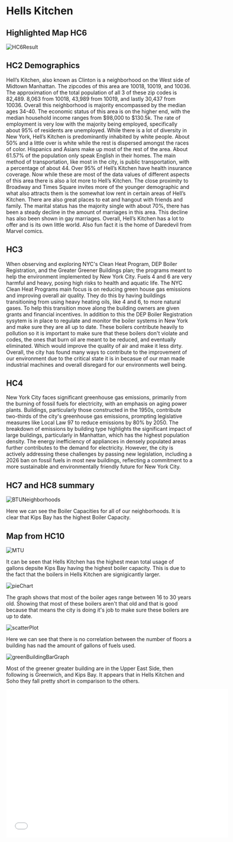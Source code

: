 # Hells Kitchen

## Highlighted Map HC6
![HC6Result](https://github.com/axm92/HellsKitchen1.github.io/assets/148747458/45577d5d-7e41-4f0a-a296-687918874f37)

## HC2 Demographics
Hell’s Kitchen, also known as Clinton is a neighborhood on the West side of Midtown Manhattan. The zipcodes of this area are 10018, 10019, and 10036. The approximation of the total population of all 3 of these zip codes is 82,489. 8,063 from 10018, 43,989 from 10019, and lastly 30,437 from 10036. Overall this neighborhood is majority encompassed by the median ages 34-40. The economic status of this area is on the higher end, with the median household income ranges from $98,000 to $130.5k. The rate of employment is very low with the majority being employed, specifically about 95% of residents are unemployed. While there is a lot of diversity in New York, Hell’s Kitchen is predominantly inhabited by white people. About 50%  and a little over is white while the rest is dispersed amongst the races of color. Hispanics and Asians make up most of the rest of the area. About 61.57% of the population only speak English in their homes. The main method of transportation, like most in the city, is public transportation, with a percentage of about 44. Over 95% of Hell’s Kitchen have health insurance coverage. Now while these are most of the data values of different aspects of this area there is also a lot more to Hell’s Kitchen. The close proximity to Broadway and Times Square invites more of the younger demographic and what also attracts them is the somewhat low rent in certain areas of Hell’s Kitchen. There are also great places to eat and hangout with friends and family. The marital status has the majority single with about 70%, there has been a steady decline in the amount of marriages in this area. This decline has also been shown in gay marriages. Overall, Hell’s Kitchen has a lot to offer and is its own little world. Also fun fact it is the home of Daredevil from Marvel comics.  

## HC3
When observing and exploring NYC's Clean Heat Program, DEP Boiler Registration, and the Greater Greener Buildings plan; the programs meant to help the environment implemented by New York City. Fuels 4 and 6 are very harmful and heavy, posing high risks to health and aquatic life. The NYC Clean Heat Programs main focus is on reducing green house gas emissions and improving overall air quality. They do this by having buildings transitioning from using heavy heating oils, like 4 and 6, to more natural gases. To help this transition move along the building owners are given grants and financial incentives. In addition to this the DEP Boiler Registration sysytem is in place to regulate and monitor the boiler systems in New York and make sure they are all up to date. These boilers contribute heavily to pollution so it is important to make sure that these boilers don't violate and codes, the ones that burn oil are meant to be reduced, and eventually eliminated. Which would improve the quality of air and make it less dirty. Overall, the city has found many ways to contribute to the improvement of our environment due to the critical state it is in becasue of our man made industrial machines and overall disregard for our environments well being.

## HC4
New York City faces significant greenhouse gas emissions, primarily from the burning of fossil fuels for electricity, with an emphasis on aging power plants. Buildings, particularly those constructed in the 1950s, contribute two-thirds of the city's greenhouse gas emissions, prompting legislative measures like Local Law 97 to reduce emissions by 80% by 2050. The breakdown of emissions by building type highlights the significant impact of large buildings, particularly in Manhattan, which has the highest population density. The energy inefficiency of appliances in densely populated areas further contributes to the demand for electricity. However, the city is actively addressing these challenges by passing new legislation, including a 2026 ban on fossil fuels in most new buildings, reflecting a commitment to a more sustainable and environmentally friendly future for New York City.

## HC7 and HC8 summary
![BTUNeighborhoods](https://github.com/axm92/HellsKitchen1.github.io/assets/148747458/bd0329d1-e1b1-473b-973e-50d208c2f2d0)

Here we can see the Boiler Capacities for all of our neighborhoods. It is clear that Kips Bay has the highest Boiler Capacity. 
## Map from HC10
![MTU](https://github.com/axm92/HellsKitchen1.github.io/assets/148747458/ddd9ea57-c546-464f-a7b0-de0e963fcc2d)

It can be seen that Hells Kitchen has the highest mean total usage of gallons depsite Kips Bay having the highest boiler capacity. This is due to the fact that the boilers in Hells Kitchen are signigicantly larger.

![pieChart](https://github.com/axm92/HellsKitchen1.github.io/assets/148747458/ae0e6134-c07a-4ada-9b61-ffc1540a6a6f)

The graph shows that most of the boiler ages range between 16 to 30 years old. Showing that most of these boilers aren't that old and that is good because that means the city is doing it's job to make sure these boilers are up to date. 

![scatterPlot](https://github.com/axm92/HellsKitchen1.github.io/assets/148747458/db2b72a4-89b5-4388-8fad-3585cb56e70c)

Here we can see that there is no correlation between the number of floors a building has nad the amount of gallons of fuels used. 

![greenBuildingBarGraph](https://github.com/axm92/HellsKitchen1.github.io/assets/148747458/b64da377-0db3-4f27-bbba-60f63d97343c)

Most of the greener greater building are in the Upper East Side, then following is Greenwich, and Kips Bay. It appears that in Hells Kitchen and Soho they fall pretty short in comparison to the others.

<iframe src="HellsKitchen.html" width="600" height="400" frameborder="0" frameborder="0" marginwidth="0" marginheight="0" allowfullscreen></iframe>

